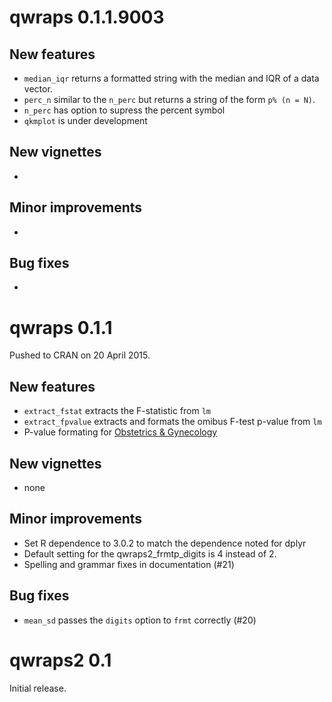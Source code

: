 # qwraps 0.1.1.9003

## New features

* `median_iqr` returns a formatted string with the median and IQR of a data vector.
* `perc_n` similar to the `n_perc` but returns a string of the form `p% (n = N)`.
* `n_perc` has option to supress the percent symbol
* `qkmplot` is under development

## New vignettes

*

## Minor improvements

*

## Bug fixes

*

# qwraps 0.1.1
Pushed to CRAN on 20 April 2015.

## New features

* `extract_fstat` extracts the F-statistic from `lm`
* `extract_fpvalue` extracts and formats the omibus F-test p-value from `lm`
* P-value formating for [Obstetrics & Gynecology](http://www.editorialmanager.com/ong/default.aspx)

## New vignettes

* none

## Minor improvements

* Set R dependence to 3.0.2 to match the dependence noted for dplyr
* Default setting for the qwraps2_frmtp_digits is 4 instead of 2.
* Spelling and grammar fixes in documentation (#21)

## Bug fixes

* `mean_sd` passes the `digits` option to `frmt` correctly (#20)

# qwraps2 0.1

Initial release.
